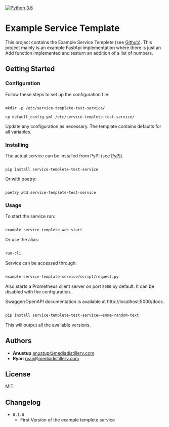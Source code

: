 [![Python 3.6](https://img.shields.io/badge/python-3.6-blue.svg)](https://www.python.org/downloads/release/python-3614/)

#  Example Service Template

This project contains the Example Service Templete (see [Github](https://github.com/mediadistillery/ExampleTemplateService.git)).
This project mainly is an example FastApi implementation where there is just an Add function implemented and resturn an addition of a list of numbers. 

## Getting Started

### Configuration

Follow these steps to set up the configuration file:

```shell

mkdir -p /etc/service-templete-test-service/

cp default_config.yml /etc/service-templete-test-service/

```

Update any configuration as necessary. The template contains defaults for all variables.

### Installing

The actual service can be installed from PyPI (see [PyPI](https://pypi.org/)).

```shell

pip install service-templete-test-service

```

Or with poetry:

```shell

poetry add service-templete-test-service

```

### Usage

To start the service run:

```bash

example_service_templete_web_start

```

Or use the alias:

```bash

run-cli

```

Service can be accessed through:

```bash

example-service-template-service/script/request.py

```

Also starts a Prometheus client server on port `8080` by default. It can be disabled with the configuration.

Swagger/OpenAPI documentation is available at http://localhost:5000/docs.




```bash

pip install service-templete-test-service==some-random-text

```

This will output all the available versions.

## Authors

* **Anustup** anustup@mediadistillery.com
* **Ryan** ryan@mediadistillery.com


## License

MIT.

## Changelog

* `0.1.0`
    * First Version of the example templete service

    




